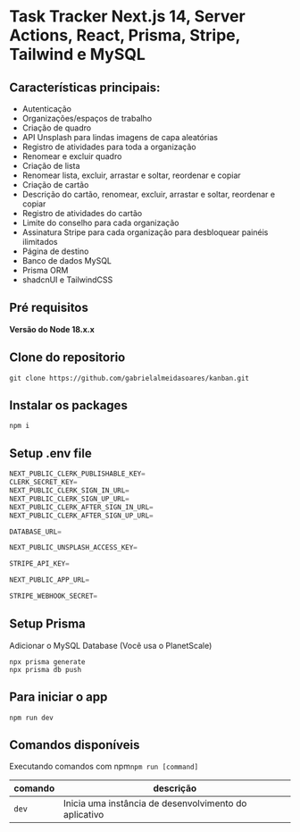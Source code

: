 <h1>Task Tracker Next.js 14, Server Actions, React, Prisma, Stripe, Tailwind e MySQL</h1>



<h2>Características principais:</h2>

- Autenticação
- Organizações/espaços de trabalho
- Criação de quadro
- API Unsplash para lindas imagens de capa aleatórias
- Registro de atividades para toda a organização
- Renomear e excluir quadro
- Criação de lista
- Renomear lista, excluir, arrastar e soltar, reordenar e copiar
- Criação de cartão
- Descrição do cartão, renomear, excluir, arrastar e soltar, reordenar e copiar
- Registro de atividades do cartão
- Limite do conselho para cada organização
- Assinatura Stripe para cada organização para desbloquear painéis ilimitados
- Página de destino
- Banco de dados MySQL
- Prisma ORM
- shadcnUI e TailwindCSS

<h2>Pré requisitos</h2>
<strong>Versão do Node 18.x.x</strong>

<h2>Clone do repositorio</h2>

```
git clone https://github.com/gabrielalmeidasoares/kanban.git
```

<h2>Instalar os packages</h2>

```
npm i
```

<h2>Setup .env file</h2>

```SQL
NEXT_PUBLIC_CLERK_PUBLISHABLE_KEY=
CLERK_SECRET_KEY=
NEXT_PUBLIC_CLERK_SIGN_IN_URL=
NEXT_PUBLIC_CLERK_SIGN_UP_URL=
NEXT_PUBLIC_CLERK_AFTER_SIGN_IN_URL=
NEXT_PUBLIC_CLERK_AFTER_SIGN_UP_URL=

DATABASE_URL=

NEXT_PUBLIC_UNSPLASH_ACCESS_KEY=

STRIPE_API_KEY=

NEXT_PUBLIC_APP_URL=

STRIPE_WEBHOOK_SECRET=
```

<h2>Setup Prisma</h2>
Adicionar o MySQL Database (Você usa o PlanetScale)

```
npx prisma generate
npx prisma db push
```
<h2>Para iniciar o app</h2>

```
npm run dev
```

<h2>Comandos disponíveis</h2>

Executando comandos com npm`npm run [command]`


|comando|descrição|
|---|---|
|  `dev` | Inicia uma instância de desenvolvimento do aplicativo  |

